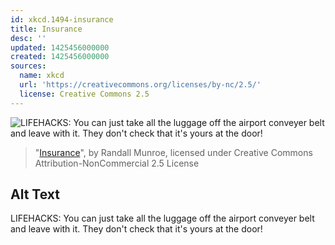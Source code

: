 ```yaml
---
id: xkcd.1494-insurance
title: Insurance
desc: ''
updated: 1425456000000
created: 1425456000000
sources:
  name: xkcd
  url: 'https://creativecommons.org/licenses/by-nc/2.5/'
  license: Creative Commons 2.5
---
```

![LIFEHACKS: You can just take all the luggage off the airport conveyer belt and leave with it. They don't check that it's yours at the door!](https://imgs.xkcd.com/comics/insurance.png)
> "[Insurance](https://xkcd.com/1494/)", by Randall Munroe, licensed under Creative Commons Attribution-NonCommercial 2.5 License

## Alt Text
LIFEHACKS: You can just take all the luggage off the airport conveyer belt and leave with it. They don't check that it's yours at the door!
